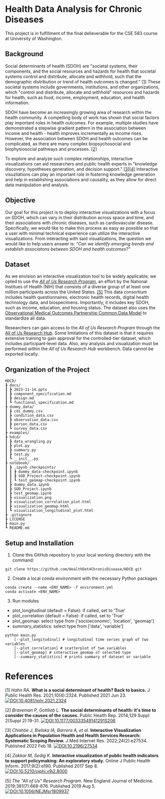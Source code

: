 # Health Data Analysis for Chronic Diseases
This project is in fulfillment of the final delieverable for the CSE 583 course at University of Washington.

## Background
Social determinants of health (SDOH) are "societal systems, their components, and the social resources and hazards for health that societal systems control and distribute, allocate and withhold, such that the demographic distribution or trend of health outcomes is changed." [[1]](#1) These societal systems include governments, institutions, and other organizations, which "control and distribute, allocate and withhold" resources and hazards for health, such as food, income, employment, education, and health information.

SDOH have become an increasingly growing area of research within the health community. A compelling body of work has shown that social factors play important roles in health outcomes. For example, multiple studies have demonstrated a stepwise gradient pattern in the association between income and health - health improves incrementally as income rises. However, the association between SDOH and health outcomes can be complicated, as there are many complex biopsychosocial and biophysiosocial pathways and processes. [[2]](#2)

To explore and analyze such complex relationships, interactive visualizations can aid researchers and public health experts in "knowledge discovery, hypotheses generation, and decision support." [[3]](#3)[[4]](#4) Interactive visuzliations can play an important role in fostering knowledge generation and help in establishing associations and causality, as they allow for direct data manipulation and analysis.

## Objective
Our goal for this project is to deploy interactive visualizations with a focus on SDOH, which can vary in their distribution across space and time, and their associations with chronic diseases, such as cardiovascular disease. Specifically, we would like to make this process as easy as possible so that a user with minimal technical experience can utilize the interactive visualizations. From interacting with said visualizations, the question we would like to help users answer is: *"Can we identify emerging trends and establish associatons between SDOH and health outcomes?"*

## Dataset
As we envision an interactive visualization tool to be widely applicable, we opted to use the [*All of Us Research Program*](https://allofus.nih.gov/), an effort by the National Institues of Health (NIH) that consists of a diverse group of at least one million participants across the United States. [[5]](#5) This data consortium includes health questionnaires, electronic health records, digital health technology data, and biospecimens. Importantly, it includes key SDOH, such as income, education, and housing status. The dataset also uses the [Observational Medical Outcomes Partnership Common Data Model](https://www.ohdsi.org/data-standardization/) to standardize all data.

Researchers can gain access to the *All of Us Research Program* through the [All of Us Research Hub](https://www.researchallofus.org/). Some limitations of this dataset is that it requires extensive training to gain approval for the controlled-tier dataset, which includes participant-level data. Also, any analysis and visualization must be performed within the *All of Us Research Hub* workbench. Data cannot be exported locally.

## Organization of the Project
``````
HDCD/
┣ docs/
┃ ┣ 2023-11-14.pptx
┃ ┣ component_specification.md
┃ ┣ design.md
┃ ┗ functional_specification.md
┣ dummy_data/
┃ ┣ cdi_dummy.csv
┃ ┣ condition_data.csv
┃ ┣ observation_data.csv
┃ ┣ person_data.csv
┃ ┗ survey_data.csv
┣ examples/
┣ hdcd/
┃ ┣ data_wrangling.py
┃ ┣ plot.py
┃ ┣ summary.py
┃ ┣ test.py
┃ ┗ __init__.py
┣ notebook/
┃ ┣ .ipynb_checkpoints/
┃ ┃ ┣ dummy_data-checkpoint.ipynb
┃ ┃ ┣ SOD_Project-checkpoint.ipynb
┃ ┃ ┗ test_geomap-checkpoint.ipynb
┃ ┣ dummy_data.ipynb
┃ ┣ SOD_Project.ipynb
┃ ┣ test_geomap.ipynb
┃ ┣ visualization.png
┃ ┣ visualization_correlation_plot.html
┃ ┣ visualization_geomap.html
┃ ┗ visualization_longitudinal_plot.html
┣ .gitignore
┣ LICENSE
┣ main.py
┗ README.md
``````
## Setup and Installation
1. Clone this GitHub repository to your local working directory with
the command:
``````
git clone https://github.com/HealthDet4ChronicDisease/HDCD.git
``````
2. Create a local conda environment with the necessary Python packages
``````
conda create --name <ENV_NAME> -f environment.yml
conda activate <ENV_NAME>
``````
3. Run modules
* plot_longitudinal (default = False): if called, set to 'True'
* plot_correlation (default = False): if called, set to 'True'
* plot_geomap: select type from ['socioeconomic', 'location', 'geomap']
* summary_statistics: select type from ['data', 'variable'] 
``````
python main.py
    [--plot_longitudinal] # longitudinal time series graph of two variables
    [--plot_correlation] # scatterplot of two variables
    [--plot_geomap] # interactive geomap of selected type
    [--summary_statistics] # prints summary of dataset or variable
``````

# References
<a id="1">[1]</a>
*Hahn RA.* **What is a social determinant of health? Back to basics.** J Public Health Res. 2021;10(4):2324. Published 2021 Jun 23.
[![DOI:10.4081/jphr.2021.2324](https://zenodo.org/badge/DOI/10.4081/jphr.2021.2324.svg)](https://doi.org/10.4081/jphr.2021.2324)

<a id="2">[2]</a>
*Braveman P, Gottlieb L.* **The social determinants of health: it's time to consider the causes of the causes.** Public Health Rep. 2014;129 Suppl 2(Suppl 2):19-31.
[![DOI:10.1177/00333549141291S206](https://zenodo.org/badge/DOI/10.1177/00333549141291S206.svg)](https://doi.org/10.1177/00333549141291S206)

<a id="3">[3]</a>
*Chishtie J, Bielska IA, Barrera A, et al.* **Interactive Visualization Applications in Population Health and Health Services Research: Systematic Scoping Review.** J Med Internet Res. 2022;24(2):e27534. Published 2022 Feb 18.
[![DOI:10.2196/27534](https://zenodo.org/badge/DOI/10.2196/27534.svg)](https://doi.org/10.2196/27534)

<a id="4">[4]</a>
*Zakkar M, Sedig K.* **Interactive visualization of public health indicators to support policymaking: An exploratory study.** Online J Public Health Inform. 2017;9(2):e190. Published 2017 Sep 8.
[![DOI:10.5210/ojphi.v9i2.8000](https://zenodo.org/badge/DOI/10.5210/ojphi.v9i2.8000.svg)](https://doi.org/10.5210/ojphi.v9i2.8000)

<a id="5">[5]</a>
*The “All of Us” Research Program.* New England Journal of Medicine. 2019;381(7):668-676. Published 2019 Aug 5.
[![DOI:10.1056/NEJMsr1809937](https://zenodo.org/badge/DOI/10.1056/NEJMsr1809937.svg)](https://doi.org/10.1056/NEJMsr1809937)
